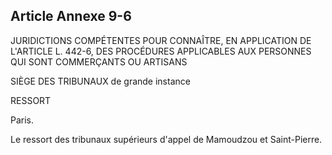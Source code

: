 Article Annexe 9-6
----
JURIDICTIONS COMPÉTENTES POUR CONNAÎTRE, EN APPLICATION DE L'ARTICLE L. 442-6,
DES PROCÉDURES APPLICABLES AUX PERSONNES QUI SONT COMMERÇANTS OU ARTISANS

SIÈGE DES TRIBUNAUX de grande instance


RESSORT

Paris.

Le ressort des tribunaux supérieurs d'appel de Mamoudzou et Saint-Pierre.
